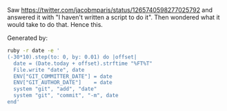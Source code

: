Saw https://twitter.com/jacobmparis/status/1265740598277025792 and
answered it with "I haven't written a script to do it".
Then wondered what it would take to do that. Hence this.

Generated by:

```bash
ruby -r date -e '
(-30*10).step(to: 0, by: 0.01) do |offset|
  date = (Date.today + offset).strftime "%FT%T"
  File.write "date", date
  ENV["GIT_COMMITTER_DATE"] = date
  ENV["GIT_AUTHOR_DATE"]    = date
  system "git", "add", "date"
  system "git", "commit", "-m", date
end'
```

